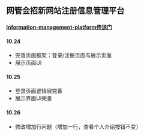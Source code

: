 ## 网管会招新网站注册信息管理平台

#### [Information-management-platform传送门](http://qm36mmz.xyz/Information-management-platform/index.html)

#### 10.24
* 完善页面框架：登录/注册页面与展示页面
* 展示页面UI

#### 10.25
* 登录页面逻辑层完善
* 展示界面UI完善

#### 10.26
* 修改增加行问题（增加一行，查看个人介绍按钮不变）